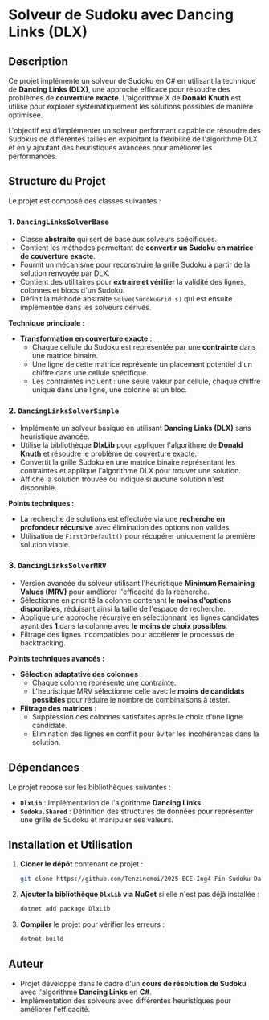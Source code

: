 # Solveur de Sudoku avec Dancing Links (DLX)

## Description

Ce projet implémente un solveur de Sudoku en C# en utilisant la technique de **Dancing Links (DLX)**, une approche efficace pour résoudre des problèmes de **couverture exacte**. L'algorithme X de **Donald Knuth** est utilisé pour explorer systématiquement les solutions possibles de manière optimisée.

L'objectif est d'implémenter un solveur performant capable de résoudre des Sudokus de différentes tailles en exploitant la flexibilité de l'algorithme DLX et en y ajoutant des heuristiques avancées pour améliorer les performances.

## Structure du Projet

Le projet est composé des classes suivantes :

### 1. `DancingLinksSolverBase`

- Classe **abstraite** qui sert de base aux solveurs spécifiques.
- Contient les méthodes permettant de **convertir un Sudoku en matrice de couverture exacte**.
- Fournit un mécanisme pour reconstruire la grille Sudoku à partir de la solution renvoyée par DLX.
- Contient des utilitaires pour **extraire et vérifier** la validité des lignes, colonnes et blocs d'un Sudoku.
- Définit la méthode abstraite `Solve(SudokuGrid s)` qui est ensuite implémentée dans les solveurs dérivés.

**Technique principale :**

- **Transformation en couverture exacte** :
  - Chaque cellule du Sudoku est représentée par une **contrainte** dans une matrice binaire.
  - Une ligne de cette matrice représente un placement potentiel d'un chiffre dans une cellule spécifique.
  - Les contraintes incluent : une seule valeur par cellule, chaque chiffre unique dans une ligne, une colonne et un bloc.

### 2. `DancingLinksSolverSimple`

- Implémente un solveur basique en utilisant **Dancing Links (DLX)** sans heuristique avancée.
- Utilise la bibliothèque **DlxLib** pour appliquer l'algorithme de **Donald Knuth** et résoudre le problème de couverture exacte.
- Convertit la grille Sudoku en une matrice binaire représentant les contraintes et applique l'algorithme DLX pour trouver une solution.
- Affiche la solution trouvée ou indique si aucune solution n'est disponible.

**Points techniques :**

- La recherche de solutions est effectuée via une **recherche en profondeur récursive** avec élimination des options non valides.
- Utilisation de `FirstOrDefault()` pour récupérer uniquement la première solution viable.

### 3. `DancingLinksSolverMRV`

- Version avancée du solveur utilisant l'heuristique **Minimum Remaining Values (MRV)** pour améliorer l'efficacité de la recherche.
- Sélectionne en priorité la colonne contenant **le moins d'options disponibles**, réduisant ainsi la taille de l'espace de recherche.
- Applique une approche récursive en sélectionnant les lignes candidates ayant des **1** dans la colonne avec **le moins de choix possibles**.
- Filtrage des lignes incompatibles pour accélérer le processus de backtracking.

**Points techniques avancés :**

- **Sélection adaptative des colonnes** :
  - Chaque colonne représente une contrainte.
  - L'heuristique MRV sélectionne celle avec le **moins de candidats possibles** pour réduire le nombre de combinaisons à tester.
- **Filtrage des matrices** :
  - Suppression des colonnes satisfaites après le choix d'une ligne candidate.
  - Élimination des lignes en conflit pour éviter les incohérences dans la solution.

## Dépendances

Le projet repose sur les bibliothèques suivantes :

- **`DlxLib`** : Implémentation de l'algorithme **Dancing Links**.
- **`Sudoku.Shared`** : Définition des structures de données pour représenter une grille de Sudoku et manipuler ses valeurs.

## Installation et Utilisation

1. **Cloner le dépôt** contenant ce projet :
   ```sh
   git clone https://github.com/Tenzincmoi/2025-ECE-Ing4-Fin-Sudoku-DancingLinksTenzin.git
   ```
2. **Ajouter la bibliothèque `DlxLib` via NuGet** si elle n'est pas déjà installée :
   ```sh
   dotnet add package DlxLib
   ```
3. **Compiler** le projet pour vérifier les erreurs :
   ```sh
   dotnet build
   ```


## Auteur

- Projet développé dans le cadre d'un **cours de résolution de Sudoku** avec l'algorithme **Dancing Links** en **C#**.
- Implémentation des solveurs avec différentes heuristiques pour améliorer l'efficacité.
